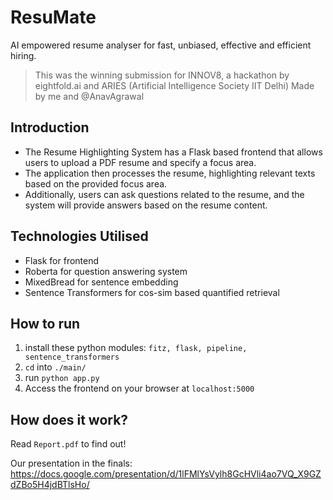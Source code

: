 # ResuMate
AI empowered resume analyser for fast, unbiased, effective and efficient hiring.
> This was the winning submission for INNOV8, a hackathon by eightfold.ai and ARIES (Artificial Intelligence Society IIT Delhi)
> Made by me and @AnavAgrawal

## Introduction
* The Resume Highlighting System has a Flask based frontend that allows users to upload a PDF resume and specify a focus area.
* The application then processes the resume, highlighting relevant texts based on the provided focus area. 
* Additionally, users can ask questions related to the resume, and the system will provide answers based on the resume content.

## Technologies Utilised
* Flask for frontend
* Roberta for question answering system
* MixedBread for sentence embedding
* Sentence Transformers for cos-sim based quantified retrieval

## How to run
1. install these python modules: `fitz, flask, pipeline, sentence_transformers`
2. `cd` into `./main/`
3. run `python app.py`
4. Access the frontend on your browser at `localhost:5000`

## How does it work?
Read `Report.pdf` to find out!


Our presentation in the finals: https://docs.google.com/presentation/d/1lFMlYsVylh8GcHVli4ao7VQ_X9GZdZBo5H4jdBTlsHo/
